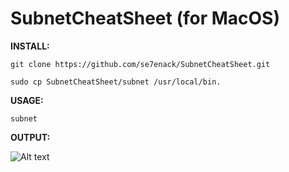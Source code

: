 # SubnetCheatSheet (for MacOS)


**INSTALL:**

```git clone https://github.com/se7enack/SubnetCheatSheet.git```

```sudo cp SubnetCheatSheet/subnet /usr/local/bin.```




**USAGE:**

```subnet```





**OUTPUT:**

![Alt text](https://github.com/se7enack/SubnetCheatSheet/blob/main/screenshot.png?raw=true?raw=true "SubnetCheatSheet")

